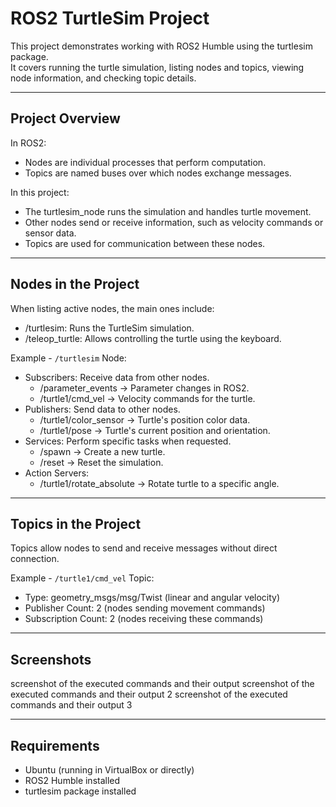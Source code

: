 # ROS2 TurtleSim Project

This project demonstrates working with ROS2 Humble using the turtlesim package.  
It covers running the turtle simulation, listing nodes and topics, viewing node information, and checking topic details.

---

## Project Overview
In ROS2:
- Nodes are individual processes that perform computation.  
- Topics are named buses over which nodes exchange messages.

In this project:
- The turtlesim_node runs the simulation and handles turtle movement.
- Other nodes send or receive information, such as velocity commands or sensor data.
- Topics are used for communication between these nodes.

---

## Nodes in the Project

When listing active nodes, the main ones include:
- /turtlesim: Runs the TurtleSim simulation.
- /teleop_turtle: Allows controlling the turtle using the keyboard.

Example - `/turtlesim` Node:
- Subscribers: Receive data from other nodes.
  - /parameter_events → Parameter changes in ROS2.
  - /turtle1/cmd_vel → Velocity commands for the turtle.
- Publishers: Send data to other nodes.
  - /turtle1/color_sensor → Turtle's position color data.
  - /turtle1/pose → Turtle's current position and orientation.
- Services: Perform specific tasks when requested.
  - /spawn → Create a new turtle.
  - /reset → Reset the simulation.
- Action Servers:
  - /turtle1/rotate_absolute → Rotate turtle to a specific angle.

---

## Topics in the Project

Topics allow nodes to send and receive messages without direct connection.  

Example - `/turtle1/cmd_vel` Topic:
- Type: geometry_msgs/msg/Twist (linear and angular velocity)
- Publisher Count: 2 (nodes sending movement commands)
- Subscription Count: 2 (nodes receiving these commands)

---

## Screenshots

screenshot of the executed commands and their output
screenshot of the executed commands and their output 2
screenshot of the executed commands and their output 3

---

## Requirements
- Ubuntu (running in VirtualBox or directly)
- ROS2 Humble installed
- turtlesim package installed
